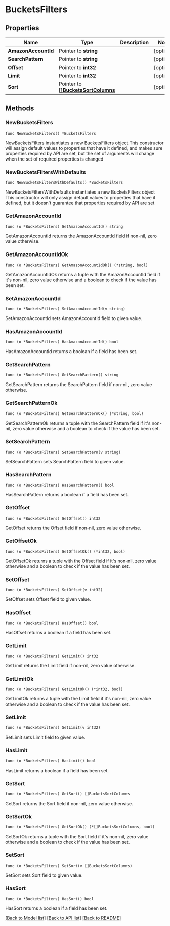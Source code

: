 # BucketsFilters

## Properties

Name | Type | Description | Notes
------------ | ------------- | ------------- | -------------
**AmazonAccountId** | Pointer to **string** |  | [optional] 
**SearchPattern** | Pointer to **string** |  | [optional] 
**Offset** | Pointer to **int32** |  | [optional] 
**Limit** | Pointer to **int32** |  | [optional] 
**Sort** | Pointer to [**[]BucketsSortColumns**](BucketsSortColumns.md) |  | [optional] 

## Methods

### NewBucketsFilters

`func NewBucketsFilters() *BucketsFilters`

NewBucketsFilters instantiates a new BucketsFilters object
This constructor will assign default values to properties that have it defined,
and makes sure properties required by API are set, but the set of arguments
will change when the set of required properties is changed

### NewBucketsFiltersWithDefaults

`func NewBucketsFiltersWithDefaults() *BucketsFilters`

NewBucketsFiltersWithDefaults instantiates a new BucketsFilters object
This constructor will only assign default values to properties that have it defined,
but it doesn't guarantee that properties required by API are set

### GetAmazonAccountId

`func (o *BucketsFilters) GetAmazonAccountId() string`

GetAmazonAccountId returns the AmazonAccountId field if non-nil, zero value otherwise.

### GetAmazonAccountIdOk

`func (o *BucketsFilters) GetAmazonAccountIdOk() (*string, bool)`

GetAmazonAccountIdOk returns a tuple with the AmazonAccountId field if it's non-nil, zero value otherwise
and a boolean to check if the value has been set.

### SetAmazonAccountId

`func (o *BucketsFilters) SetAmazonAccountId(v string)`

SetAmazonAccountId sets AmazonAccountId field to given value.

### HasAmazonAccountId

`func (o *BucketsFilters) HasAmazonAccountId() bool`

HasAmazonAccountId returns a boolean if a field has been set.

### GetSearchPattern

`func (o *BucketsFilters) GetSearchPattern() string`

GetSearchPattern returns the SearchPattern field if non-nil, zero value otherwise.

### GetSearchPatternOk

`func (o *BucketsFilters) GetSearchPatternOk() (*string, bool)`

GetSearchPatternOk returns a tuple with the SearchPattern field if it's non-nil, zero value otherwise
and a boolean to check if the value has been set.

### SetSearchPattern

`func (o *BucketsFilters) SetSearchPattern(v string)`

SetSearchPattern sets SearchPattern field to given value.

### HasSearchPattern

`func (o *BucketsFilters) HasSearchPattern() bool`

HasSearchPattern returns a boolean if a field has been set.

### GetOffset

`func (o *BucketsFilters) GetOffset() int32`

GetOffset returns the Offset field if non-nil, zero value otherwise.

### GetOffsetOk

`func (o *BucketsFilters) GetOffsetOk() (*int32, bool)`

GetOffsetOk returns a tuple with the Offset field if it's non-nil, zero value otherwise
and a boolean to check if the value has been set.

### SetOffset

`func (o *BucketsFilters) SetOffset(v int32)`

SetOffset sets Offset field to given value.

### HasOffset

`func (o *BucketsFilters) HasOffset() bool`

HasOffset returns a boolean if a field has been set.

### GetLimit

`func (o *BucketsFilters) GetLimit() int32`

GetLimit returns the Limit field if non-nil, zero value otherwise.

### GetLimitOk

`func (o *BucketsFilters) GetLimitOk() (*int32, bool)`

GetLimitOk returns a tuple with the Limit field if it's non-nil, zero value otherwise
and a boolean to check if the value has been set.

### SetLimit

`func (o *BucketsFilters) SetLimit(v int32)`

SetLimit sets Limit field to given value.

### HasLimit

`func (o *BucketsFilters) HasLimit() bool`

HasLimit returns a boolean if a field has been set.

### GetSort

`func (o *BucketsFilters) GetSort() []BucketsSortColumns`

GetSort returns the Sort field if non-nil, zero value otherwise.

### GetSortOk

`func (o *BucketsFilters) GetSortOk() (*[]BucketsSortColumns, bool)`

GetSortOk returns a tuple with the Sort field if it's non-nil, zero value otherwise
and a boolean to check if the value has been set.

### SetSort

`func (o *BucketsFilters) SetSort(v []BucketsSortColumns)`

SetSort sets Sort field to given value.

### HasSort

`func (o *BucketsFilters) HasSort() bool`

HasSort returns a boolean if a field has been set.


[[Back to Model list]](../README.md#documentation-for-models) [[Back to API list]](../README.md#documentation-for-api-endpoints) [[Back to README]](../README.md)


